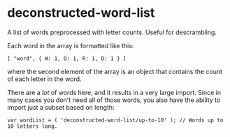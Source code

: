 # deconstructed-word-list
A list of words preprocessed with letter counts. Useful for descrambling.

Each word in the array is formatted like this:

```
[ "word", { W: 1, O: 1, R: 1, D: 1 } ]
```

where the second element of the array is an object that contains the count of each letter in the word.

There are a _lot_ of words here, and it results in a very large import. Since in many cases you don't need all of those words, you also have the ability to import just a subset based on length:

```
var wordList = ( 'deconstructed-word-list/up-to-10' ); // Words up to 10 letters long.
```

